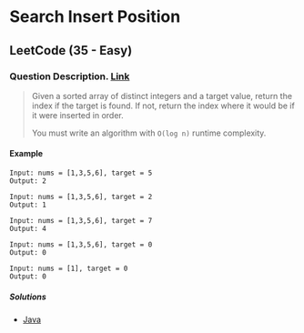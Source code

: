 # Search Insert Position

## LeetCode (35 - Easy)

### Question Description. [Link](https://leetcode.com/problems/search-insert-position/)

> Given a sorted array of distinct integers and a target value, return the index if the target is found. If not, return the index where it would be if it were inserted in order.
> 
> You must write an algorithm with `O(log n)` runtime complexity.

#### Example

```text
Input: nums = [1,3,5,6], target = 5
Output: 2
```

```text
Input: nums = [1,3,5,6], target = 2
Output: 1
```

```text
Input: nums = [1,3,5,6], target = 7
Output: 4
```

```text
Input: nums = [1,3,5,6], target = 0
Output: 0
```

```text
Input: nums = [1], target = 0
Output: 0
```

##### Solutions

- [Java](SearchInsertPosition.java)
